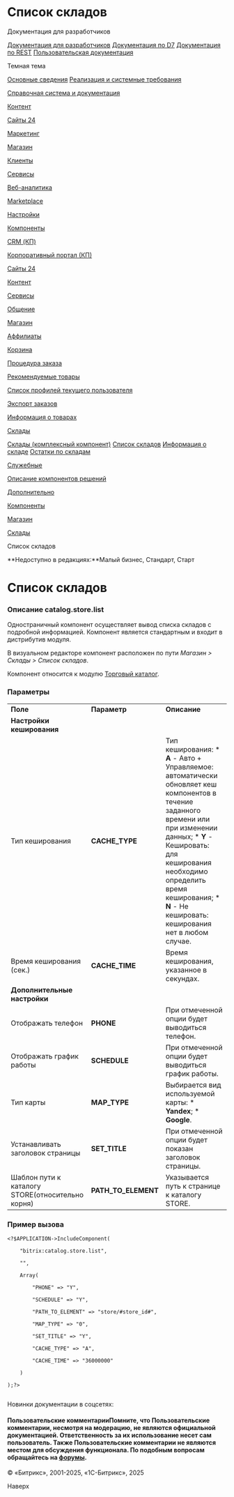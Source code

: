 # Список складов

Документация для разработчиков

[Документация для разработчиков](https://dev.1c-bitrix.ru/api_help/)
[Документация по D7](https://dev.1c-bitrix.ru/api_d7/)
[Документация по REST](https://dev.1c-bitrix.ru/rest_help/)
[Пользовательская документация](https://dev.1c-bitrix.ru/user_help/)

Темная тема

[Основные сведения](/user_help/index.php)
[Реализация и системные требования](/user_help/reqintro.php)

[Справочная система и документация](/user_help/help/index.php)

[Контент](/user_help/content/index.php)

[Сайты 24](/user_help/sites24/index.php)

[Маркетинг](/user_help/marketing/index.php)

[Магазин](/user_help/store/index.php)

[Клиенты](/user_help/clients/index.php)

[Сервисы](/user_help/service/index.php)

[Веб-аналитика](/user_help/statistic/index.php)

[Marketplace](/user_help/marketplace/index.php)

[Настройки](/user_help/settings/index.php)

[Компоненты](/user_help/components/index.php)

[CRM (КП)](/user_help/components/crm/index.php)

[Корпоративный портал (КП)](/user_help/components/intranet/index.php)

[Сайты 24](/user_help/components/landing/index.php)

[Контент](/user_help/components/content/index.php)

[Сервисы](/user_help/components/services/index.php)

[Общение](/user_help/components/obschenie/index.php)

[Магазин](/user_help/components/magazin/index.php)

[Аффилиаты](/user_help/components/magazin/affiliates/index.php)

[Корзина](/user_help/components/magazin/basket/index.php)

[Процедура заказа](/user_help/components/magazin/zakaz/index.php)

[Рекомендуемые товары](/user_help/components/magazin/recommended/index.php)

[Список профилей текущего пользователя](/user_help/components/magazin/profiles/index.php)

[Экспорт заказов](/user_help/components/magazin/export_zakaz/index.php)

[Информация о товарах](/user_help/components/magazin/information_tovars/index.php)

[Склады](/user_help/components/magazin/sklads/index.php)

[Склады (комплексный компонент)](/user_help/components/magazin/sklads/warehouse.php)
[Список складов](/user_help/components/magazin/sklads/store_list.php)
[Информация о складе](/user_help/components/magazin/sklads/store_detail.php)
[Остатки по складам](/user_help/components/magazin/sklads/store_amount.php)

[Служебные](/user_help/components/sluzhebnie/index.php)

[Описание компонентов решений](/user_help/description_decisions/index.php)

[Дополнительно](/user_help/additional/index.php)

[Компоненты](/user_help/components/index.php)

[Магазин](/user_help/components/magazin/index.php)

[Склады](/user_help/components/magazin/sklads/index.php)

Список складов

**Недоступно в редакциях:**Малый бизнес, Стандарт, Старт

# Список складов

### Описание **catalog.store.list**

Одностраничный компонент осуществляет вывод списка складов с подробной информацией. Компонент является стандартным и входит в дистрибутив модуля.

В визуальном редакторе компонент расположен по пути *Магазин > Склады > Список складов*.

Компонент относится к модулю [Торговый каталог](/user_help/store/catalog/index.php).

### Параметры

|  |  |  |
| --- | --- | --- |
| **Поле** | **Параметр** | **Описание** |
| **Настройки кеширования** | | |
| Тип кеширования | **CACHE\_TYPE** | Тип кеширования:  * **A** - Авто + Управляемое: автоматически обновляет кеш компонентов в течение заданного времени или при изменении данных; * **Y** - Кешировать: для кеширования необходимо определить время кеширования; * **N** - Не кешировать: кеширования нет в любом случае. |
| Время кеширования (сек.) | **CACHE\_TIME** | Время кеширования, указанное в секундах. |
| **Дополнительные настройки** | | |
| Отображать телефон | **PHONE** | При отмеченной опции будет выводиться телефон. |
| Отображать график работы | **SCHEDULE** | При отмеченной опции будет выводиться график работы. |
| Тип карты | **MAP\_TYPE** | Выбирается вид используемой карты:  * **Yandex**; * **Google**. |
| Устанавливать заголовок страницы | **SET\_TITLE** | При отмеченной опции будет показан заголовок страницы. |
| Шаблон пути к каталогу STORE(относительно корня) | **PATH\_TO\_ELEMENT** | Указывается путь к странице к каталогу STORE. |

### Пример вызова

```
<?$APPLICATION->IncludeComponent(
	"bitrix:catalog.store.list",
	"",
	Array(
		"PHONE" => "Y",
		"SCHEDULE" => "Y",
		"PATH_TO_ELEMENT" => "store/#store_id#",
		"MAP_TYPE" => "0",
		"SET_TITLE" => "Y",
		"CACHE_TYPE" => "A",
		"CACHE_TIME" => "36000000"
	)
);?>

```

Новинки документации в соцсетях:

#### Пользовательские комментарииПомните, что Пользовательские комментарии, несмотря на модерацию, не являются официальной документацией. Ответственность за их использование несет сам пользователь. Также Пользовательские комментарии не являются местом для обсуждения функционала. По подобным вопросам обращайтесь на [форумы](http://dev.1c-bitrix.ru/community/forums/group1/).

© «Битрикс», 2001-2025, «1С-Битрикс», 2025

Наверх